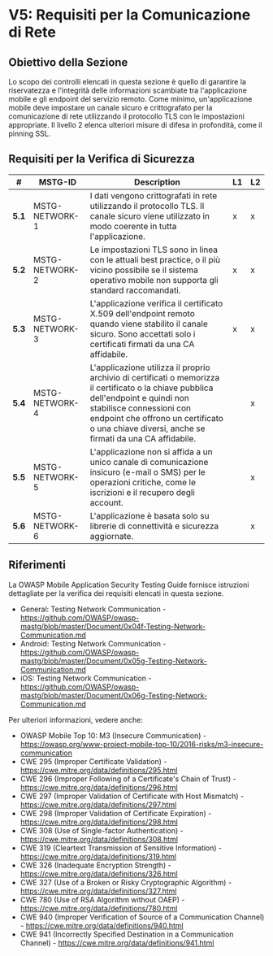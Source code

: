 # V5: Requisiti per la Comunicazione di Rete

## Obiettivo della Sezione

Lo scopo dei controlli elencati in questa sezione è quello di garantire la riservatezza e l'integrità delle informazioni scambiate tra l'applicazione mobile e gli endpoint del servizio remoto. Come minimo, un'applicazione mobile deve impostare un canale sicuro e crittografato per la comunicazione di rete utilizzando il protocollo TLS con le impostazioni appropriate. Il livello 2 elenca ulteriori misure di difesa in profondità, come il pinning SSL.

## Requisiti per la Verifica di Sicurezza

| # | MSTG-ID | Description | L1 | L2 |
| -- | ---------- | ---------------------- | - | - |
| **5.1** | MSTG-NETWORK-1 | I dati vengono crittografati in rete utilizzando il protocollo TLS. Il canale sicuro viene utilizzato in modo coerente in tutta l'applicazione. | x | x |
| **5.2** | MSTG-NETWORK-2 | Le impostazioni TLS sono in linea con le attuali best practice, o il più vicino possibile se il sistema operativo mobile non supporta gli standard raccomandati. | x | x |
| **5.3** | MSTG-NETWORK-3 | L'applicazione verifica il certificato X.509 dell'endpoint remoto quando viene stabilito il canale sicuro. Sono accettati solo i certificati firmati da una CA affidabile. | x | x |
| **5.4** | MSTG-NETWORK-4 | L'applicazione utilizza il proprio archivio di certificati o memorizza il certificato o la chiave pubblica dell'endpoint e quindi non stabilisce connessioni con endpoint che offrono un certificato o una chiave diversi, anche se firmati da una CA affidabile. |   | x |
| **5.5** | MSTG-NETWORK-5 | L'applicazione non si affida a un unico canale di comunicazione insicuro (e-mail o SMS) per le operazioni critiche, come le iscrizioni e il recupero degli account. |  | x |
| **5.6** | MSTG-NETWORK-6 | L'applicazione è basata solo su librerie di connettività e sicurezza aggiornate. |  | x |

## Riferimenti

La OWASP Mobile Application Security Testing Guide fornisce istruzioni dettagliate per la verifica dei requisiti elencati in questa sezione.

- General: Testing Network Communication - <https://github.com/OWASP/owasp-mastg/blob/master/Document/0x04f-Testing-Network-Communication.md>
- Android: Testing Network Communication - <https://github.com/OWASP/owasp-mastg/blob/master/Document/0x05g-Testing-Network-Communication.md>
- iOS: Testing Network Communication - <https://github.com/OWASP/owasp-mastg/blob/master/Document/0x06g-Testing-Network-Communication.md>

Per ulteriori informazioni, vedere anche:

- OWASP Mobile Top 10: M3 (Insecure Communication) - <https://owasp.org/www-project-mobile-top-10/2016-risks/m3-insecure-communication>
- CWE 295 (Improper Certificate Validation) - <https://cwe.mitre.org/data/definitions/295.html>
- CWE 296 (Improper Following of a Certificate's Chain of Trust) - <https://cwe.mitre.org/data/definitions/296.html>
- CWE 297 (Improper Validation of Certificate with Host Mismatch) - <https://cwe.mitre.org/data/definitions/297.html>
- CWE 298 (Improper Validation of Certificate Expiration) - <https://cwe.mitre.org/data/definitions/298.html>
- CWE 308 (Use of Single-factor Authentication) - <https://cwe.mitre.org/data/definitions/308.html>
- CWE 319 (Cleartext Transmission of Sensitive Information) - <https://cwe.mitre.org/data/definitions/319.html>
- CWE 326 (Inadequate Encryption Strength) - <https://cwe.mitre.org/data/definitions/326.html>
- CWE 327 (Use of a Broken or Risky Cryptographic Algorithm) - <https://cwe.mitre.org/data/definitions/327.html>
- CWE 780 (Use of RSA Algorithm without OAEP) - <https://cwe.mitre.org/data/definitions/780.html>
- CWE 940 (Improper Verification of Source of a Communication Channel) - <https://cwe.mitre.org/data/definitions/940.html>
- CWE 941 (Incorrectly Specified Destination in a Communication Channel) - <https://cwe.mitre.org/data/definitions/941.html>
